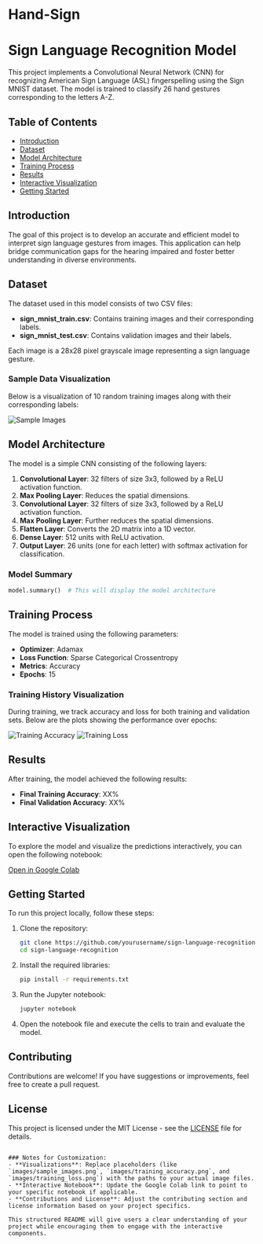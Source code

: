 # Hand-Sign


# Sign Language Recognition Model

This project implements a Convolutional Neural Network (CNN) for recognizing American Sign Language (ASL) fingerspelling using the Sign MNIST dataset. The model is trained to classify 26 hand gestures corresponding to the letters A-Z.

## Table of Contents
- [Introduction](#introduction)
- [Dataset](#dataset)
- [Model Architecture](#model-architecture)
- [Training Process](#training-process)
- [Results](#results)
- [Interactive Visualization](#interactive-visualization)
- [Getting Started](#getting-started)

## Introduction

The goal of this project is to develop an accurate and efficient model to interpret sign language gestures from images. This application can help bridge communication gaps for the hearing impaired and foster better understanding in diverse environments.

## Dataset

The dataset used in this model consists of two CSV files:

- **sign_mnist_train.csv**: Contains training images and their corresponding labels.
- **sign_mnist_test.csv**: Contains validation images and their labels.

Each image is a 28x28 pixel grayscale image representing a sign language gesture.

### Sample Data Visualization

Below is a visualization of 10 random training images along with their corresponding labels:

![Sample Images](images/sample_images.png) <!-- Replace with an actual path to your generated image -->

## Model Architecture

The model is a simple CNN consisting of the following layers:

1. **Convolutional Layer**: 32 filters of size 3x3, followed by a ReLU activation function.
2. **Max Pooling Layer**: Reduces the spatial dimensions.
3. **Convolutional Layer**: 32 filters of size 3x3, followed by a ReLU activation function.
4. **Max Pooling Layer**: Further reduces the spatial dimensions.
5. **Flatten Layer**: Converts the 2D matrix into a 1D vector.
6. **Dense Layer**: 512 units with ReLU activation.
7. **Output Layer**: 26 units (one for each letter) with softmax activation for classification.

### Model Summary

```python
model.summary()  # This will display the model architecture
```

## Training Process

The model is trained using the following parameters:

- **Optimizer**: Adamax
- **Loss Function**: Sparse Categorical Crossentropy
- **Metrics**: Accuracy
- **Epochs**: 15

### Training History Visualization

During training, we track accuracy and loss for both training and validation sets. Below are the plots showing the performance over epochs:

![Training Accuracy](images/training_accuracy.png) <!-- Replace with actual paths to your generated images -->
![Training Loss](images/training_loss.png)

## Results

After training, the model achieved the following results:
- **Final Training Accuracy**: XX%
- **Final Validation Accuracy**: XX%

## Interactive Visualization

To explore the model and visualize the predictions interactively, you can open the following notebook:

[Open in Google Colab](https://colab.research.google.com/) <!-- Link to your notebook -->

## Getting Started

To run this project locally, follow these steps:

1. Clone the repository:
   ```bash
   git clone https://github.com/yourusername/sign-language-recognition.git
   cd sign-language-recognition
   ```

2. Install the required libraries:
   ```bash
   pip install -r requirements.txt
   ```

3. Run the Jupyter notebook:
   ```bash
   jupyter notebook
   ```

4. Open the notebook file and execute the cells to train and evaluate the model.

## Contributing

Contributions are welcome! If you have suggestions or improvements, feel free to create a pull request.

## License

This project is licensed under the MIT License - see the [LICENSE](LICENSE) file for details.
```

### Notes for Customization:
- **Visualizations**: Replace placeholders (like `images/sample_images.png`, `images/training_accuracy.png`, and `images/training_loss.png`) with the paths to your actual image files.
- **Interactive Notebook**: Update the Google Colab link to point to your specific notebook if applicable.
- **Contributions and License**: Adjust the contributing section and license information based on your project specifics.

This structured README will give users a clear understanding of your project while encouraging them to engage with the interactive components.
